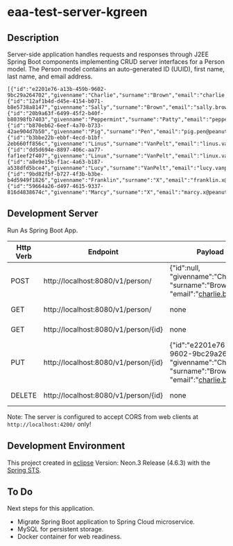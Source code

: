 # eaa-test-server-kgreen

## Description

Server-side application handles requests and responses through J2EE Spring Boot components implementing CRUD server interfaces for a Person model. The Person model contains an auto-generated ID (UUID), first name, last name, and email address.

```
[{"id":"e2201e76-a13b-459b-9602-9bc29a264702","givenname":"Charlie","surname":"Brown","email":"charlie.brown@peanuts.org"},
{"id":"12af1b4d-d45e-4154-b071-b8e5738a8147","givenname":"Sally","surname":"Brown","email":"sally.brown@peanuts.org"},
{"id":"20b9a63f-6499-45f2-b40f-b80398fb7403","givenname":"Peppermint","surname":"Patty","email":"peppermint.patty@peanuts.org"},
{"id":"b870eb62-6eef-4a70-b733-42ae904d7b50","givenname":"Pig","surname":"Pen","email":"pig.pen@peanuts.org"},
{"id":"b3bbe22b-ebbf-4ecd-b1bf-2eb660ff856c","givenname":"Linus","surname":"VanPelt","email":"linus.vanpelt@peanuts.org"},
{"id":"dd5d694e-8897-406c-aa77-faf1eef2f407","givenname":"Linux","surname":"VanPelt","email":"linux.vanpelt@peanuts.org"},
{"id":"a8e9e15b-f1ac-4a63-b187-a538dfd5bce4","givenname":"Lucy","surname":"VanPelt","email":"lucy.vanpelt@peanuts.org"},
{"id":"9bd82fbf-b727-4f3b-b3be-b4d5949f1826","givenname":"Franklin","surname":"X","email":"franklin.x@peanuts.org"},
{"id":"59664a26-d497-4615-9337-816d4838674c","givenname":"Marcy","surname":"X","email":"marcy.x@peanuts.org"}]
```

## Development Server

Run As Spring Boot App.

Http Verb | Endpoint | Payload Data (JSON) | Result
--- | --- | --- | --- |
POST | http://localhost:8080/v1/person/ | {"id":null,<br/>"givenname":"Charlie",<br/>"surname":"Brown",<br/>"email":"charlie.brown@peanuts.org"} |  Create One
GET | http://localhost:8080/v1/person/ | none | Read All
GET | http://localhost:8080/v1/person/{id} | none | Read One
PUT	 | http://localhost:8080/v1/person/{id} | {"id":"e2201e76-a13b-459b-9602-9bc29a264702",<br/>"givenname":"Charlie",<br/>"surname":"Brown",<br/>"email":"charlie.brown@peanuts.org"} |  Update One
DELETE | http://localhost:8080/v1/person/{id} | none | Delete One

Note: The server is configured to accept CORS from web clients at `http://localhost:4200/` only!

## Development Environment

This project created in [eclipse](https://www.eclipse.org/downloads/packages/release/neon/3/eclipse-ide-java-ee-developers) Version: Neon.3 Release (4.6.3) with the [Spring STS](https://marketplace.eclipse.org/content/spring-tools-aka-spring-ide-and-spring-tool-suite).

## To Do

Next steps for this application.

* Migrate Spring Boot application to Spring Cloud microservice.
* MySQL for persistent storage.
* Docker container for web readiness.
